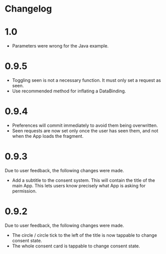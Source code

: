 # Changelog

# 1.0

* Parameters were wrong for the Java example.

# 0.9.5

* Toggling seen is not a necessary function. It must only set a request as seen.
* Use recommended method for inflating a DataBinding.

# 0.9.4

* Preferences will commit immediately to avoid them being overwritten.
* Seen requests are now set only once the user has seen them, and not when the App loads the fragment.

# 0.9.3

Due to user feedback, the following changes were made.

* Add a subtitle to the consent system. This will contain the title of the main App. This lets users know precisely what App is asking for permission.

# 0.9.2

Due to user feedback, the following changes were made.

* The circle / circle tick to the left of the title is now tappable to change consent state.
* The whole consent card is tappable to change consent state.
